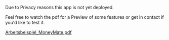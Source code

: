 Due to Privacy reasons this app is not yet deployed.

Feel free to watch the pdf for a Preview of some features or get in contact if you'd like to test it.

[Arbeitsbeispiel_MoneyMate.pdf](https://github.com/Money-Mate/client/files/11591675/Arbeitsbeispiel_MoneyMate.pdf)
